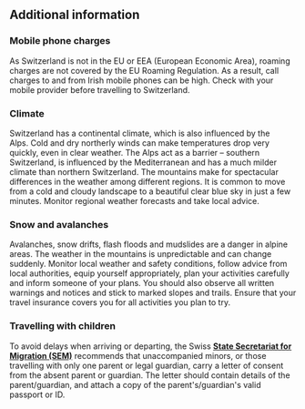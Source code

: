 ## Additional information

### **Mobile phone charges**

As Switzerland is not in the EU or EEA (European Economic Area), roaming charges are not covered by the EU Roaming Regulation. As a result, call charges to and from Irish mobile phones can be high. Check with your mobile provider before travelling to Switzerland.

### **Climate**

Switzerland has a continental climate, which is also influenced by the Alps. Cold and dry northerly winds can make temperatures drop very quickly, even in clear weather. The Alps act as a barrier – southern Switzerland, is influenced by the Mediterranean and has a much milder climate than northern Switzerland. The mountains make for spectacular differences in the weather among different regions. It is common to move from a cold and cloudy landscape to a beautiful clear blue sky in just a few minutes. Monitor regional weather forecasts and take local advice.

### **Snow and avalanches**

Avalanches, snow drifts, flash floods and mudslides are a danger in alpine areas. The weather in the mountains is unpredictable and can change suddenly. Monitor local weather and safety conditions, follow advice from local authorities, equip yourself appropriately, plan your activities carefully and inform someone of your plans. You should also observe all written warnings and notices and stick to marked slopes and trails. Ensure that your travel insurance covers you for all activities you plan to try.

### **Travelling with children**

To avoid delays when arriving or departing, the Swiss [**State Secretariat for Migration (SEM)**](https://www.bfm.admin.ch/bfm/en/home/themen/einreise/faq.html#3.Border-crossing/Travel%20documents) recommends that unaccompanied minors, or those travelling with only one parent or legal guardian, carry a letter of consent from the absent parent or guardian. The letter should contain details of the parent/guardian, and attach a copy of the parent's/guardian's valid passport or ID.